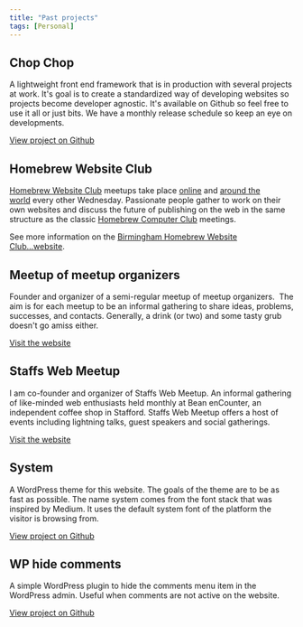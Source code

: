 ```yaml
---
title: "Past projects"
tags: [Personal]
---
```


## Chop Chop

A lightweight front end framework that is in production with several projects at work. It's goal is to create a standardized way of developing websites so projects become developer agnostic. It's available on Github so feel free to use it all or just bits. We have a monthly release schedule so keep an eye on developments.

[View project on Github](https://github.com/getchopchop/chopchop)

## Homebrew Website Club

[Homebrew Website Club](https://indieweb.org/Homebrew_Website_Club) meetups take place [online](https://indieweb.org/IRC) and [around the world](https://indieweb.org/Homebrew_Website_Club#Meetings) every other Wednesday. Passionate people gather to work on their own websites and discuss the future of publishing on the web in the same structure as the classic [Homebrew Computer Club](https://en.wikipedia.org/wiki/Homebrew_Computer_Club) meetings.

See more information on the [Birmingham Homebrew Website Club...website](https://homebrewbrum.co.uk/).

## Meetup of meetup organizers

Founder and organizer of a semi-regular meetup of meetup organizers.  The aim is for each meetup to be an informal gathering to share ideas, problems, successes, and contacts. Generally, a drink (or two) and some tasty grub doesn't go amiss either.

[Visit the website](https://meetupofmeetup.commeetuporganisers.com/)

## Staffs Web Meetup

I am co-founder and organizer of Staffs Web Meetup. An informal gathering of like-minded web enthusiasts held monthly at Bean enCounter, an independent coffee shop in Stafford. Staffs Web Meetup offers a host of events including lightning talks, guest speakers and social gatherings.

[Visit the website](https://staffswebmeetup.co.uk/)

## System

A WordPress theme for this website. The goals of the theme are to be as fast as possible. The name system comes from the font stack that was inspired by Medium. It uses the default system font of the platform the visitor is browsing from.

[View project on Github](https://github.com/daveredfern/system)

## WP hide comments

A simple WordPress plugin to hide the comments menu item in the WordPress admin. Useful when comments are not active on the website.

[View project on Github](https://github.com/daveredfern/wp-hide-comment-menu)